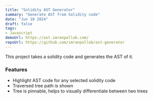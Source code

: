 ```yaml
---
title: "Solidity AST Generator"
summary: "Generate AST from Solidity code"
date: "Jun 10 2024"
draft: false
tags:
- Javascript
demoUrl: https://ast.imranpollob.com/
repoUrl: https://github.com/imranpollob/ast-generator
---
```


This project takes a solidity code and generates the AST of it.

### Features
- Highlight AST code for any selected solidity code
- Traversed tree path is shown
- Tree is pinnable, helps to visually differentiate between two trees
